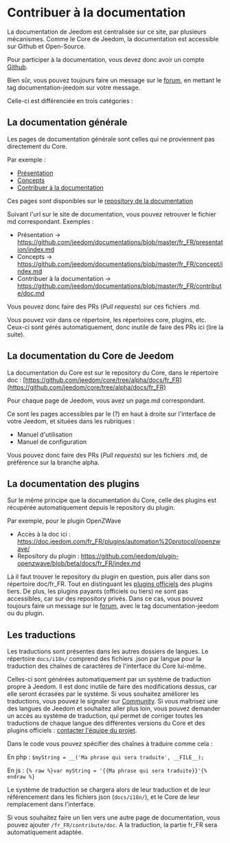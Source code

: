 # Contribuer à la documentation

La documentation de Jeedom est centralisée sur ce site, par plusieurs mécanismes. Comme le Core de Jeedom, la documentation est accessible sur Github et Open-Source.

Pour participer à la documentation, vous devez donc avoir un compte [Github](https://github.com/).

Bien sûr, vous pouvez toujours faire un message sur le [forum](https://community.jeedom.com/), en mettant le tag documentation-jeedom sur votre message.

Celle-ci est différenciée en trois catégories :

## La documentation générale

Les pages de documentation générale sont celles qui ne proviennent pas directement du Core.

Par exemple :

- [Présentation](https://doc.jeedom.com/fr_FR/presentation/)
- [Concepts](https://doc.jeedom.com/fr_FR/concept/)
- [Contribuer à la documentation](https://doc.jeedom.com/fr_FR/contribute/doc)

Ces pages sont disponibles sur le [repository de la documentation](https://github.com/jeedom/documentations/tree/master/fr_FR)

Suivant l'url sur le site de documentation, vous pouvez retrouver le fichier md correspondant. Exemples :

- Présentation -> https://github.com/jeedom/documentations/blob/master/fr_FR/presentation/index.md
- Concepts -> https://github.com/jeedom/documentations/blob/master/fr_FR/concept/index.md
- Contribuer à la documentation -> https://github.com/jeedom/documentations/blob/master/fr_FR/contribute/doc.md

Vous pouvez donc faire des PRs (*Pull requests*) sur ces fichiers .md.

Vous pouvez voir dans ce répertoire, les répertoires core, plugins, etc. Ceux-ci sont gérés automatiquement, donc inutile de faire des PRs ici (lire la suite).


## La documentation du Core de Jeedom

La documentation du Core est sur le repository du Core, dans le répertoire doc : [https://github.com/jeedom/core/tree/alpha/docs/fr_FR](https://github.com/jeedom/core/tree/alpha/docs/fr_FR)

Pour chaque page de Jeedom, vous avez un page.md correspondant.

Ce sont les pages accessibles par le (?) en haut à droite sur l'interface de votre Jeedom, et situées dans les rubriques :

- Manuel d'utilisation
- Manuel de configuration

Vous pouvez donc faire des PRs (*Pull requests*) sur les fichiers .md, de préférence sur la branche alpha.


## La documentation des plugins

Sur le même principe que la documentation du Core, celle des plugins est récupérée automatiquement depuis le repository du plugin.

Par exemple, pour le plugin OpenZWave

- Accès à la doc ici : https://doc.jeedom.com/fr_FR/plugins/automation%20protocol/openzwave/
- Repository du plugin : https://github.com/jeedom/plugin-openzwave/blob/beta/docs/fr_FR/index.md

Là il faut trouver le repository du plugin en question, puis aller dans son répertoire doc/fr_FR. Tout en distinguant les [plugins officiels](https://github.com/jeedom) des plugins tiers. De plus, les plugins payants (officiels ou tiers) ne sont pas accessibles, car sur des repository privés. Dans ce cas, vous pouvez toujours faire un message sur le [forum](https://community.jeedom.com/), avec le tag documentation-jeedom ou du plugin.


## Les traductions

Les traductions sont présentes dans les autres dossiers de langues. Le répertoire `docs/i18n/` comprend des fichiers .json par langue pour la traduction des chaînes de caractères de l'interface du Core lui-même.

Celles-ci sont générées automatiquement par un système de traduction propre à Jeedom. Il est donc inutile de faire des modifications dessus, car elle seront écrasées par le système. Si vous souhaitez améliorer les traductions, vous pouvez le signaler sur [Community](https://community.jeedom.com/). Si vous maîtrisez une des langues de Jeedom et souhaitez aller plus loin, vous pouvez demander un accès au système de traduction, qui permet de corriger toutes les traductions de chaque langue des différentes versions du Core et des plugins officiels : [contacter l'équipe du projet](mailto:contact@jeedom.com).

Dans le code vous pouvez spécifier des chaînes à traduire comme cela :

En php : `$myString = __('Ma phrase qui sera traduite', __FILE__);`

En js : ``{% raw %}var myString = '{{Ma phrase qui sera traduite}}'{% endraw %}``

Le système de traduction se chargera alors de leur traduction et de leur référencement dans les fichiers json (`docs/i18n/`), et le Core de leur remplacement dans l'interface.

Si vous souhaitez faire un lien vers une autre page de documentation, vous pouvez ajouter `/fr_FR/contribute/doc`. A la traduction, la partie fr_FR sera automatiquement adaptée.


